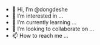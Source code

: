 - 👋 Hi, I’m @dongdeshe
- 👀 I’m interested in ...
- 🌱 I’m currently learning ...
- 💞️ I’m looking to collaborate on ...
- 📫 How to reach me ...

<!---
dongdeshe/dongdeshe is a ✨ special ✨ repository because its `README.md` (this file) appears on your GitHub profile.
You can click the Preview link to take a look at your changes.
--->
